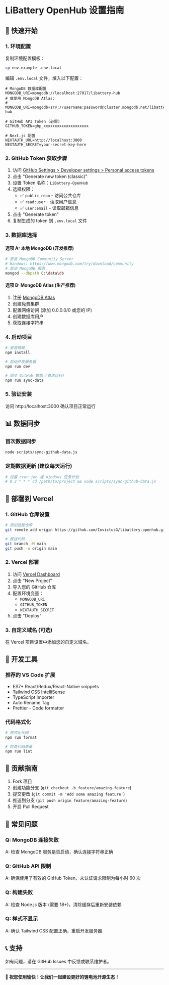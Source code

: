 # LiBattery OpenHub 设置指南

## 🚀 快速开始

### 1. 环境配置

复制环境配置模板：
```bash
cp env.example .env.local
```

编辑 `.env.local` 文件，填入以下配置：

```env
# MongoDB 数据库配置
MONGODB_URI=mongodb://localhost:27017/libattery-hub
# 或使用 MongoDB Atlas:
# MONGODB_URI=mongodb+srv://username:password@cluster.mongodb.net/libattery-hub

# GitHub API Token (必需)
GITHUB_TOKEN=ghp_xxxxxxxxxxxxxxxxxxxx

# Next.js 配置
NEXTAUTH_URL=http://localhost:3000
NEXTAUTH_SECRET=your-secret-key-here
```

### 2. GitHub Token 获取步骤

1. 访问 [GitHub Settings > Developer settings > Personal access tokens](https://github.com/settings/tokens)
2. 点击 "Generate new token (classic)"
3. 设置 Token 名称：`LiBattery-OpenHub`
4. 选择权限：
   - ✅ `public_repo` - 访问公共仓库
   - ✅ `read:user` - 读取用户信息
   - ✅ `user:email` - 读取邮箱信息
5. 点击 "Generate token"
6. 复制生成的 token 到 `.env.local` 文件

### 3. 数据库选择

#### 选项 A: 本地 MongoDB (开发推荐)
```bash
# 安装 MongoDB Community Server
# Windows: https://www.mongodb.com/try/download/community
# 启动 MongoDB 服务
mongod --dbpath C:\data\db
```

#### 选项 B: MongoDB Atlas (生产推荐)
1. 注册 [MongoDB Atlas](https://www.mongodb.com/atlas)
2. 创建免费集群
3. 配置网络访问 (添加 0.0.0.0/0 或您的 IP)
4. 创建数据库用户
5. 获取连接字符串

### 4. 启动项目

```bash
# 安装依赖
npm install

# 启动开发服务器
npm run dev

# 同步 GitHub 数据 (首次运行)
npm run sync-data
```

### 5. 验证安装

访问 http://localhost:3000 确认项目正常运行

## 📊 数据同步

### 首次数据同步
```bash
node scripts/sync-github-data.js
```

### 定期数据更新 (建议每天运行)
```bash
# 设置 cron job 或 Windows 任务计划
# 0 2 * * * cd /path/to/project && node scripts/sync-github-data.js
```

## 🚀 部署到 Vercel

### 1. GitHub 仓库设置

```bash
# 添加远程仓库
git remote add origin https://github.com/InvictusG/libattery-openhub.git

# 推送代码
git branch -M main
git push -u origin main
```

### 2. Vercel 部署

1. 访问 [Vercel Dashboard](https://vercel.com/dashboard)
2. 点击 "New Project"
3. 导入您的 GitHub 仓库
4. 配置环境变量：
   - `MONGODB_URI`
   - `GITHUB_TOKEN`
   - `NEXTAUTH_SECRET`
5. 点击 "Deploy"

### 3. 自定义域名 (可选)

在 Vercel 项目设置中添加您的自定义域名。

## 🔧 开发工具

### 推荐的 VS Code 扩展
- ES7+ React/Redux/React-Native snippets
- Tailwind CSS IntelliSense
- TypeScript Importer
- Auto Rename Tag
- Prettier - Code formatter

### 代码格式化
```bash
# 格式化代码
npm run format

# 检查代码质量
npm run lint
```

## 📝 贡献指南

1. Fork 项目
2. 创建功能分支 (`git checkout -b feature/amazing-feature`)
3. 提交更改 (`git commit -m 'Add some amazing feature'`)
4. 推送到分支 (`git push origin feature/amazing-feature`)
5. 开启 Pull Request

## 🐛 常见问题

### Q: MongoDB 连接失败
A: 检查 MongoDB 服务是否启动，确认连接字符串正确

### Q: GitHub API 限制
A: 确保使用了有效的 GitHub Token，未认证请求限制为每小时 60 次

### Q: 构建失败
A: 检查 Node.js 版本 (需要 18+)，清除缓存后重新安装依赖

### Q: 样式不显示
A: 确认 Tailwind CSS 配置正确，重启开发服务器

## 📞 支持

如有问题，请在 GitHub Issues 中反馈或联系维护者。

---

**🎉 祝您使用愉快！让我们一起建设更好的锂电池开源生态！** 